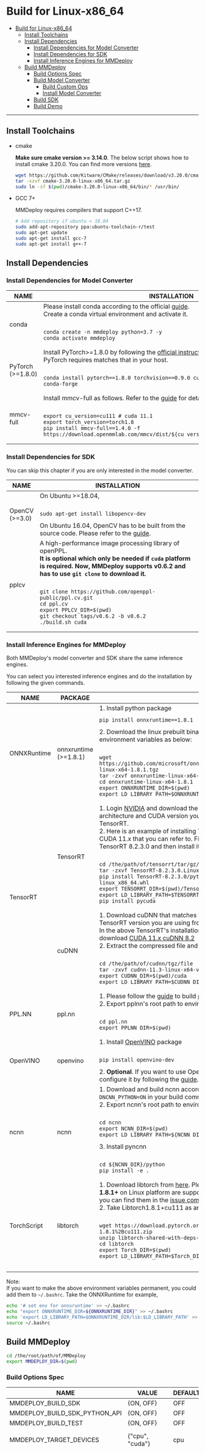 # Build for Linux-x86_64

- [Build for Linux-x86_64](#build-for-linux-x86_64)
  - [Install Toolchains](#install-toolchains)
  - [Install Dependencies](#install-dependencies)
    - [Install Dependencies for Model Converter](#install-dependencies-for-model-converter)
    - [Install Dependencies for SDK](#install-dependencies-for-sdk)
    - [Install Inference Engines for MMDeploy](#install-inference-engines-for-mmdeploy)
  - [Build MMDeploy](#build-mmdeploy)
    - [Build Options Spec](#build-options-spec)
    - [Build Model Converter](#build-model-converter)
      - [Build Custom Ops](#build-custom-ops)
      - [Install Model Converter](#install-model-converter)
    - [Build SDK](#build-sdk)
    - [Build Demo](#build-demo)

______________________________________________________________________

## Install Toolchains

- cmake

  **Make sure cmake version >= 3.14.0**. The below script shows how to install cmake 3.20.0. You can find more versions [here](https://cmake.org/install).

  ```bash
  wget https://github.com/Kitware/CMake/releases/download/v3.20.0/cmake-3.20.0-linux-x86_64.tar.gz
  tar -xzvf cmake-3.20.0-linux-x86_64.tar.gz
  sudo ln -sf $(pwd)/cmake-3.20.0-linux-x86_64/bin/* /usr/bin/
  ```

- GCC 7+

  MMDeploy requires compilers that support C++17.

  ```bash
  # Add repository if ubuntu < 18.04
  sudo add-apt-repository ppa:ubuntu-toolchain-r/test
  sudo apt-get update
  sudo apt-get install gcc-7
  sudo apt-get install g++-7
  ```

## Install Dependencies

### Install Dependencies for Model Converter

<table class="docutils">
<thead>
  <tr>
    <th>NAME </th>
    <th>INSTALLATION </th>
  </tr>
</thead>
<tbody>
  <tr>
    <td>conda </td>
    <td>Please install conda according to the official <a href="https://docs.conda.io/projects/conda/en/latest/user-guide/install/index.html">guide</a>. <br>
    Create a conda virtual environment and activate it. <br>
<pre><code>
conda create -n mmdeploy python=3.7 -y
conda activate mmdeploy
</code></pre>
    </td>
  </tr>
  <tr>
    <td>PyTorch <br>(>=1.8.0) </td>
    <td>
    Install PyTorch>=1.8.0 by following the <a href="https://pytorch.org/">official instructions</a>. Be sure the CUDA version PyTorch requires matches that in your host.
<pre><code>
conda install pytorch==1.8.0 torchvision==0.9.0 cudatoolkit=11.1 -c pytorch -c conda-forge
</code></pre>
    </td>
  </tr>
  <tr>
    <td>mmcv-full </td>
    <td>Install mmcv-full as follows. Refer to the <a href="https://github.com/open-mmlab/mmcv#installation">guide</a> for details.
<pre><code>
export cu_version=cu111 # cuda 11.1
export torch_version=torch1.8
pip install mmcv-full==1.4.0 -f https://download.openmmlab.com/mmcv/dist/${cu_version}/${torch_version}/index.html
</code></pre>
    </td>
  </tr>
</tbody>
</table>

### Install Dependencies for SDK

You can skip this chapter if you are only interested in the model converter.

<table class="docutils">
<thead>
  <tr>
    <th>NAME </th>
    <th>INSTALLATION </th>
  </tr>
</thead>
<tbody>
  <tr>
    <td>OpenCV<br>(>=3.0) </td>
    <td>
    On Ubuntu >=18.04,
<pre><code>
sudo apt-get install libopencv-dev
</code></pre>
    On Ubuntu 16.04, OpenCV has to be built from the source code. Please refer to the <a href="https://docs.opencv.org/3.4/d7/d9f/tutorial_linux_install.html">guide</a>.
    </td>

</tr>
  <tr>
    <td>pplcv </td>
    <td>A high-performance image processing library of openPPL.<br>
  <b>It is optional which only be needed if <code>cuda</code> platform is required.
  Now, MMDeploy supports v0.6.2 and has to use <code>git clone</code> to download it.</b><br>
<pre><code>
git clone https://github.com/openppl-public/ppl.cv.git
cd ppl.cv
export PPLCV_DIR=$(pwd)
git checkout tags/v0.6.2 -b v0.6.2
./build.sh cuda
</code></pre>
   </td>
  </tr>
</tbody>
</table>

### Install Inference Engines for MMDeploy

Both MMDeploy's model converter and SDK share the same inference engines.

You can select you interested inference engines and do the installation by following the given commands.

<table class="docutils">
<thead>
  <tr>
    <th>NAME</th>
    <th>PACKAGE</th>
    <th>INSTALLATION </th>
  </tr>
</thead>
<tbody>
  <tr>
    <td>ONNXRuntime</td>
    <td>onnxruntime<br>(>=1.8.1) </td>
    <td>
    1. Install python package
       <pre><code>pip install onnxruntime==1.8.1</code></pre>
    2. Download the linux prebuilt binary package from <a href="https://github.com/microsoft/onnxruntime/releases/tag/v1.8.1">here</a>.  Extract it and export environment variables as below:
<pre><code>
wget https://github.com/microsoft/onnxruntime/releases/download/v1.8.1/onnxruntime-linux-x64-1.8.1.tgz
tar -zxvf onnxruntime-linux-x64-1.8.1.tgz
cd onnxruntime-linux-x64-1.8.1
export ONNXRUNTIME_DIR=$(pwd)
export LD_LIBRARY_PATH=$ONNXRUNTIME_DIR/lib:$LD_LIBRARY_PATH
</code></pre>
    </td>
  </tr>
  <tr>
    <td rowspan="2">TensorRT<br> </td>
    <td>TensorRT <br> </td>
    <td>
   1. Login <a href="https://www.nvidia.com/">NVIDIA</a> and download the TensorRT tar file that matches the CPU architecture and CUDA version you are using from <a href="https://developer.nvidia.com/nvidia-tensorrt-download">here</a>. Follow the <a href="https://docs.nvidia.com/deeplearning/tensorrt/install-guide/index.html#installing-tar">guide</a> to install TensorRT. <br>
   2. Here is an example of installing TensorRT 8.2 GA Update 2 for Linux x86_64 and CUDA 11.x that you can refer to. First of all, click <a href="https://developer.nvidia.com/compute/machine-learning/tensorrt/secure/8.2.3.0/tars/tensorrt-8.2.3.0.linux.x86_64-gnu.cuda-11.4.cudnn8.2.tar.gz">here</a> to download CUDA 11.x TensorRT 8.2.3.0 and then install it and other dependency like below:
<pre><code>
cd /the/path/of/tensorrt/tar/gz/file
tar -zxvf TensorRT-8.2.3.0.Linux.x86_64-gnu.cuda-11.4.cudnn8.2.tar.gz
pip install TensorRT-8.2.3.0/python/tensorrt-8.2.3.0-cp37-none-linux_x86_64.whl
export TENSORRT_DIR=$(pwd)/TensorRT-8.2.3.0
export LD_LIBRARY_PATH=$TENSORRT_DIR/lib:$LD_LIBRARY_PATH
pip install pycuda
</code></pre>
   </td>
  </tr>
  <tr>
    <td>cuDNN </td>
    <td>
    1. Download cuDNN that matches the CPU architecture, CUDA version and TensorRT version you are using from <a href="https://developer.nvidia.com/rdp/cudnn-archive"> cuDNN Archive</a>. <br>
In the above TensorRT's installation example, it requires cudnn8.2. Thus, you can download <a href="https://developer.nvidia.com/compute/machine-learning/cudnn/secure/8.2.1.32/11.3_06072021/cudnn-11.3-linux-x64-v8.2.1.32.tgz">CUDA 11.x cuDNN 8.2</a><br>
    2. Extract the compressed file and set the environment variables
<pre><code>
cd /the/path/of/cudnn/tgz/file
tar -zxvf cudnn-11.3-linux-x64-v8.2.1.32.tgz
export CUDNN_DIR=$(pwd)/cuda
export LD_LIBRARY_PATH=$CUDNN_DIR/lib64:$LD_LIBRARY_PATH
</code></pre>
   </td>
  </tr>
  <tr>
    <td>PPL.NN</td>
    <td>ppl.nn </td>
    <td>
    1. Please follow the <a href="https://github.com/openppl-public/ppl.nn/blob/master/docs/en/building-from-source.md">guide</a> to build <code>ppl.nn</code> and install <code>pyppl</code>.<br>
    2. Export pplnn's root path to environment variable
<pre><code>
cd ppl.nn
export PPLNN_DIR=$(pwd)
</code></pre>
    </td>
  </tr>
  <tr>
    <td>OpenVINO</td>
    <td>openvino </td>
    <td>1. Install <a href="https://docs.openvino.ai/2021.4/get_started.html">OpenVINO</a> package
<pre><code>
pip install openvino-dev
</code></pre>
2. <b>Optional</b>. If you want to use OpenVINO in MMDeploy SDK, please install and configure it by following the <a href="https://docs.openvino.ai/2021.4/openvino_docs_install_guides_installing_openvino_linux.html#install-openvino">guide</a>.
    </td>
  </tr>
  <tr>
    <td>ncnn </td>
    <td>ncnn </td>
    <td>1. Download and build ncnn according to its <a href="https://github.com/Tencent/ncnn/wiki/how-to-build">wiki</a>.
Make sure to enable <code>-DNCNN_PYTHON=ON</code> in your build command. <br>
2. Export ncnn's root path to environment variable
<pre><code>
cd ncnn
export NCNN_DIR=$(pwd)
export LD_LIBRARY_PATH=${NCNN_DIR}/build/install/lib/:$LD_LIBRARY_PATH
</code></pre>
3. Install pyncnn
<pre><code>
cd ${NCNN_DIR}/python
pip install -e .
</code></pre>
    </td>
  </tr>
  <tr>
    <td>TorchScript</td>
    <td>libtorch</td>
    <td>
    1. Download libtorch from <a href="https://pytorch.org/get-started/locally/">here</a>. Please note that only <b>Pre-cxx11 ABI</b> and <b>version 1.8.1+</b> on Linux platform are supported by now. For previous versions of libtorch, you can find them in the <a href="https://github.com/pytorch/pytorch/issues/40961#issuecomment-1017317786">issue comment</a>. <br>
    2. Take Libtorch1.8.1+cu111 as an example. You can install it like this:
   <pre><code>
wget https://download.pytorch.org/libtorch/cu111/libtorch-shared-with-deps-1.8.1%2Bcu111.zip
unzip libtorch-shared-with-deps-1.8.1+cu111.zip
cd libtorch
export Torch_DIR=$(pwd)
export LD_LIBRARY_PATH=$Torch_DIR/lib:$LD_LIBRARY_PATH
   </code></pre>
    </td>
  </tr>
</tbody>
</table>

Note: <br>
If you want to make the above environment variables permanent, you could add them to <code>~/.bashrc</code>. Take the ONNXRuntime for example,

```bash
echo '# set env for onnxruntime' >> ~/.bashrc
echo "export ONNXRUNTIME_DIR=${ONNXRUNTIME_DIR}" >> ~/.bashrc
echo 'export LD_LIBRARY_PATH=$ONNXRUNTIME_DIR/lib:$LD_LIBRARY_PATH' >> ~/.bashrc
source ~/.bashrc
```

## Build MMDeploy

```bash
cd /the/root/path/of/MMDeploy
export MMDEPLOY_DIR=$(pwd)
```

### Build Options Spec

<table class="docutils">
<thead>
  <tr>
    <th>NAME</th>
    <th>VALUE</th>
    <th>DEFAULT</th>
    <th>REMARK</th>
  </tr>
</thead>
<tbody>
  <tr>
    <td>MMDEPLOY_BUILD_SDK</td>
    <td>{ON, OFF}</td>
    <td>OFF</td>
    <td>Switch to build MMDeploy SDK</td>
  </tr>
  <tr>
    <td>MMDEPLOY_BUILD_SDK_PYTHON_API</td>
    <td>{ON, OFF}</td>
    <td>OFF</td>
    <td>switch to build MMDeploy SDK python package</td>
  </tr>
  <tr>
    <td>MMDEPLOY_BUILD_TEST</td>
    <td>{ON, OFF}</td>
    <td>OFF</td>
    <td>Switch to build MMDeploy SDK unittest cases</td>
  </tr>
  <tr>
    <td>MMDEPLOY_TARGET_DEVICES</td>
    <td>{"cpu", "cuda"}</td>
    <td>cpu</td>
    <td>Enable target device. You can enable more by
   passing a semicolon separated list of device names to <code>MMDEPLOY_TARGET_DEVICES</code> variable, e.g. <code>-DMMDEPLOY_TARGET_DEVICES="cpu;cuda"</code> </td>
  </tr>
  <tr>
    <td>MMDEPLOY_TARGET_BACKENDS</td>
    <td>{"trt", "ort", "pplnn", "ncnn", "openvino", "torchscript"}</td>
    <td>N/A</td>
    <td>Enabling inference engine. <b>By default, no target inference engine is set, since it highly depends on the use case.</b> When more than one engine are specified, it has to be set with a semicolon separated list of inference backend names, e.g. <pre><code>-DMMDEPLOY_TARGET_BACKENDS="trt;ort;pplnn;ncnn;openvino"</code></pre>
    After specifying the inference engine, it's package path has to be passed to cmake as follows, <br>
    1. <b>trt</b>: TensorRT. <code>TENSORRT_DIR</code> and <code>CUDNN_DIR</code> are needed.
<pre><code>
-DTENSORRT_DIR=${TENSORRT_DIR}
-DCUDNN_DIR=${CUDNN_DIR}
</code></pre>
    2. <b>ort</b>: ONNXRuntime. <code>ONNXRUNTIME_DIR</code> is needed.
<pre><code>-DONNXRUNTIME_DIR=${ONNXRUNTIME_DIR}</code></pre>
    3. <b>pplnn</b>: PPL.NN. <code>pplnn_DIR</code> is needed.
<pre><code>-Dpplnn_DIR=${PPLNN_DIR}</code></pre>
    4. <b>ncnn</b>: ncnn. <code>ncnn_DIR</code> is needed.
<pre><code>-Dncnn_DIR=${NCNN_DIR}/build/install/lib/cmake/ncnn</code></pre>
    5. <b>openvino</b>: OpenVINO. <code>InferenceEngine_DIR</code> is needed.
<pre><code>-DInferenceEngine_DIR=${INTEL_OPENVINO_DIR}/deployment_tools/inference_engine/share</code></pre>
    6. <b>torchscript</b>: TorchScript. <code>Torch_DIR</code> is needed.
<pre><code>-DTorch_DIR=${Torch_DIR}</code></pre>
Currently, <b>The Model Converter supports torchscript, but SDK doesn't</b>.
   </td>
  </tr>
  <tr>
    <td>MMDEPLOY_CODEBASES</td>
    <td>{"mmcls", "mmdet", "mmseg", "mmedit", "mmocr", "all"}</td>
    <td>all</td>
    <td>Enable codebase's postprocess modules. You can provide a semicolon separated list of codebase names to enable them, e.g., <code>-DMMDEPLOY_CODEBASES="mmcls;mmdet"</code>. Or you can pass <code>all</code> to enable them all, i.e., <code>-DMMDEPLOY_CODEBASES=all</code></td>
  </tr>
  <tr>
    <td>MMDEPLOY_SHARED_LIBS</td>
    <td>{ON, OFF}</td>
    <td>ON</td>
    <td>Switch to build shared library or static library of MMDeploy SDK</td>
  </tr>
</tbody>
</table>

### Build Model Converter

#### Build Custom Ops

If one of inference engines among ONNXRuntime, TensorRT, ncnn and libtorch is selected, you have to build the corresponding custom ops.

- **ONNXRuntime** Custom Ops

  ```bash
  cd ${MMDEPLOY_DIR}
  mkdir -p build && cd build
  cmake -DCMAKE_CXX_COMPILER=g++-7 -DMMDEPLOY_TARGET_BACKENDS=ort -DONNXRUNTIME_DIR=${ONNXRUNTIME_DIR} ..
  make -j$(nproc) && make install
  ```

- **TensorRT** Custom Ops

  ```bash
  cd ${MMDEPLOY_DIR}
  mkdir -p build && cd build
  cmake -DCMAKE_CXX_COMPILER=g++-7 -DMMDEPLOY_TARGET_BACKENDS=trt -DTENSORRT_DIR=${TENSORRT_DIR} -DCUDNN_DIR=${CUDNN_DIR} ..
  make -j$(nproc) && make install
  ```

- **ncnn** Custom Ops

  ```bash
  cd ${MMDEPLOY_DIR}
  mkdir -p build && cd build
  cmake -DCMAKE_CXX_COMPILER=g++-7 -DMMDEPLOY_TARGET_BACKENDS=ncnn -Dncnn_DIR=${NCNN_DIR}/build/install/lib/cmake/ncnn ..
  make -j$(nproc) && make install
  ```

- **TorchScript** Custom Ops

  ```bash
  cd ${MMDEPLOY_DIR}
  mkdir -p build && cd build
  cmake -DCMAKE_CXX_COMPILER=g++-7 -DMMDEPLOY_TARGET_BACKENDS=torchscript -DTorch_DIR=${Torch_DIR} ..
  make -j$(nproc) && make install
  ```

#### Install Model Converter

```bash
cd ${MMDEPLOY_DIR}
pip install -e .
```

**Note**

- Some dependencies are optional. Simply running `pip install -e .` will only install the minimum runtime requirements.
  To use optional dependencies, install them manually with `pip install -r requirements/optional.txt` or specify desired extras when calling `pip` (e.g. `pip install -e .[optional]`).
  Valid keys for the extras field are: `all`, `tests`, `build`, `optional`.

### Build SDK

MMDeploy provides two recipes as shown below for building SDK with ONNXRuntime and TensorRT as inference engines respectively.
You can also activate other engines after the model.

- cpu + ONNXRuntime

  ```Bash
  cd ${MMDEPLOY_DIR}
  mkdir -p build && cd build
  cmake .. \
      -DCMAKE_CXX_COMPILER=g++-7 \
      -DMMDEPLOY_BUILD_SDK=ON \
      -DMMDEPLOY_BUILD_SDK_PYTHON_API=ON \
      -DMMDEPLOY_TARGET_DEVICES=cpu \
      -DMMDEPLOY_TARGET_BACKENDS=ort \
      -DMMDEPLOY_CODEBASES=all \
      -DONNXRUNTIME_DIR=${ONNXRUNTIME_DIR}

  make -j$(nproc) && make install
  ```

- cuda + TensorRT

  ```Bash
  cd ${MMDEPLOY_DIR}
  mkdir -p build && cd build
  cmake .. \
      -DCMAKE_CXX_COMPILER=g++-7 \
      -DMMDEPLOY_BUILD_SDK=ON \
      -DMMDEPLOY_BUILD_SDK_PYTHON_API=ON \
      -DMMDEPLOY_TARGET_DEVICES="cuda;cpu" \
      -DMMDEPLOY_TARGET_BACKENDS=trt \
      -DMMDEPLOY_CODEBASES=all \
      -Dpplcv_DIR=${PPLCV_DIR}/cuda-build/install/lib/cmake/ppl \
      -DTENSORRT_DIR=${TENSORRT_DIR} \
      -DCUDNN_DIR=${CUDNN_DIR}

  make -j$(nproc) && make install
  ```

### Build Demo

```Bash
cd ${MMDEPLOY_DIR}/build/install/example
mkdir -p build && cd build
cmake .. -DMMDeploy_DIR=${MMDEPLOY_DIR}/build/install/lib/cmake/MMDeploy
make -j$(nproc)
```
